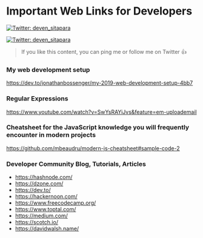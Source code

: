 # Important Web Links for Developers



[![Twitter: deven_sitapara](https://pbs.twimg.com/profile_images/1908055457719037952/VOiS1NkN_400x400.jpg "deven_sitapara")](https://twitter.com/deven_sitapara)


[![Twitter: deven_sitapara](https://pbs.twimg.com/profile_images/1908055457719037952/VOiS1NkN_200x200.jpg "deven_sitapara")](https://twitter.com/deven_sitapara)


> If you like this content, you can ping me or follow me on Twitter :+1:



### My web development setup
https://dev.to/jonathanbossenger/my-2019-web-development-setup-4bb7

### Regular Expressions
https://www.youtube.com/watch?v=SwYsRAYiJvs&feature=em-uploademail


### Cheatsheet for the JavaScript knowledge you will frequently encounter in modern projects
https://github.com/mbeaudru/modern-js-cheatsheet#sample-code-2


### Developer Community Blog, Tutorials, Articles 
- https://hashnode.com/
- https://dzone.com/
- https://dev.to/
- https://hackernoon.com/
- https://www.freecodecamp.org/
- https://www.toptal.com/
- https://medium.com/
- https://scotch.io/
- https://davidwalsh.name/


